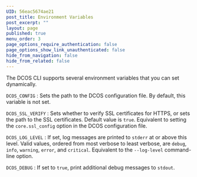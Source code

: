 ```yaml
---
UID: 56eac5674ae21
post_title: Environment Variables
post_excerpt: ""
layout: page
published: true
menu_order: 3
page_options_require_authentication: false
page_options_show_link_unauthenticated: false
hide_from_navigation: false
hide_from_related: false
---
```

The DCOS CLI supports several environment variables that you can set dynamically.

`DCOS_CONFIG` : Sets the path to the DCOS configuration file. By default, this variable is not set.

`DCOS_SSL_VERIFY` : Sets whether to verify SSL certificates for HTTPS, or sets the path to the SSL certificates. Default value is `true`. Equivalent to setting the `core.ssl_config` option in the DCOS configuration file.

`DCOS_LOG_LEVEL` : If set, log messages are printed to `stderr` at or above this level. Valid values, ordered from most verbose to least verbose, are `debug`, `info`, `warning`, `error`, and `critical`. Equivalent to the `--log-level` command-line option.

`DCOS_DEBUG` : If set to `true`, print additional debug messages to `stdout`.